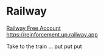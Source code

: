 # Railway
[Railway Free Account](https://railway.com?referralCode=hhaFDM)  
https://reinforcement.up.railway.app 

Take to the train ... put put put
